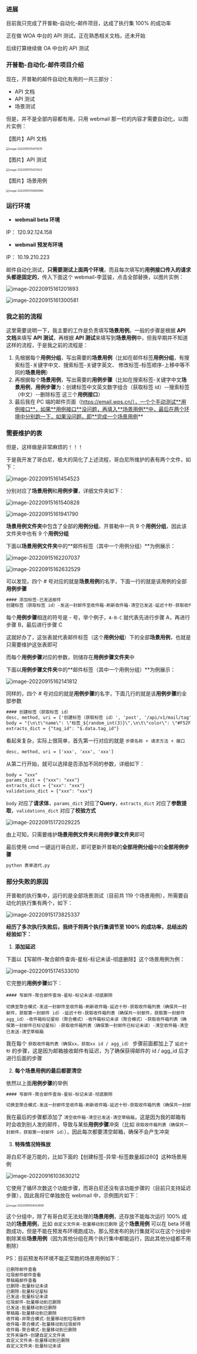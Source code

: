 ### 进展

目前我只完成了开普勒-自动化-邮件项目，达成了执行集 100% 的成功率

正在做 WOA 中台的 API 测试，正在熟悉相关文档，还未开始

后续打算继续做 OA 中台的 API 测试

### 开普勒-自动化-邮件项目介绍

现在，开普勒的邮件自动化有用的一共三部分：

- API 文档
- API 测试
- 场景测试

但是，并不是全部内容都有用，只用 webmail 那一栏的内容才需要自动化，以图片实例：

【图片】API 文档

<img src=".\assets\J1.png" alt="image-20220915154015515" style="zoom:50%;" />

【图片】API 测试

<img src=".\assets\J2.png" alt="image-20220915154131422" style="zoom:50%;" />

【图片】场景用例

<img src=".\assets\J3.png" alt="image-20220915154900965" style="zoom:50%;" />

### 运行环境

- **webmail beta 环境**

IP： 120.92.124.158

- **webmail 预发布环境**

IP： 10.19.210.223

邮件自动化测试，**只需要测试上面两个环境**，而且每次填写的**用例接口传入的请求头都是固定的**，传入下面这个 webmail-李蓝骏，点击全部替换，以图片实例：

![image-20220915161201893](.\assets\J4.png)

![image-20220915161300581](.\assets\J5.png)

### 我之前的流程

这里需要说明一下，我主要的工作是负责填写**场景用例**。一般的步骤是根据 **API 文档**来填写 **API 测试**，再根据 **API 测试**来填写到**场景用例**中，但我早期并不知道这样的流程，于是我之前的流程是：

1. 先根据每个**用例分组**，写出需要的**场景用例**（比如在邮件标签**用例分组**，有搜索标签-关键字中文、搜索标签-关键字英文、 修改标签-标签顺序-上移中等不同的**场景用例**）
2. 再根据每个**场景用例**，写出需要的**用例步骤**（比如在搜索标签-关键字中文**场景用例**，**用例步骤**为：创建标签中文英文数字组合（获取标签 id）--搜索标签（中文）--删除标签 这三个**用例接口**）
3. 最后我在 PC 端的邮件页面（https://email.wps.cn/），一个个手动测试**用例接口**，如果**用例接口**没问题，再填入**场景用例**中，最后在两个环境中分别跑一下，如果没问题，即**完成一个场景用例**

### 需要维护的表

但是，这样做是非常麻烦的！！！

于是我开发了哥白尼，极大的简化了上述流程，哥白尼所维护的表有两个文件，如下：

![image-20220915161454523](.\assets\J6.png)

分别对应了**场景用例**和**用例步骤**，详细文件夹如下：

![image-20220915161540828](.\assets\J7.png)

![image-20220915161941790](.\assets\J8.png)

**场景用例文件夹**中包含了全部的**用例分组**，开普勒中一共 9 个**用例分组**，因此该文件夹中也有 9 个**用例分组**

下面以**场景用例文件夹**中的**邮件标签（其中一个用例分组）**为例展示：

![image-20220915162207037](.\assets\J9.png)

![image-20220915162632529](.\assets\J10.png)

可以发现，四个 # 号对应的就是**场景用例**的名字，下面一行的就是该用例的全部**用例步骤**

```txt
#### 添加标签-已发送邮件
创建标签（获取标签 id）-发送一封邮件至收件箱-刷新收件箱-清空已发送-延迟十秒-获取收件箱列表（确保共一封邮件，获取第一封邮件 id）-收件箱邮件移动到已发送（移动第一封邮件）-获取已发送邮件列表（确保共一封邮件，获取第一封邮件 id）-延迟十秒-已发送邮件添加标签-获取已发送邮件列表（确保第一封邮件已添加标签）-删除标签-清空收件箱-清空已发送-清空草稿箱
```

每个**用例步骤**相连的符号是 - 号，举个例子，`A-B-C` 就代表先进行步骤 A，再进行步骤 B，最后进行步骤 C

这就好办了，这张表就代表邮件标签（这个**用例分组**）下的全部**场景用例**，也就是只需要维护这张表即可

而每个**用例步骤**对应的参数，则储存在**用例步骤文件夹**中

下面以**用例步骤文件夹**中的**邮件标签（其中一个用例分组）**为例展示：

![image-20220915162141812](.\assets\J11.png)

同样的，四个 # 号对应的就是**用例步骤**的名字，下面几行的就是该**用例步骤**的全部参数

```txt
#### 创建标签（获取标签 id）
desc, method, uri = ['创建标签（获取标签 id）', 'post', '/api/v1/mail/tag']
body = "{\n\t\"name\": \"标签_${random_int(3)}\",\n\t\"color\": \"#F52F59\",\n\t\"mail_id\": \"${mail_id}\"\n}"
extracts_dict = {"tag_id": "$.data.tag_id"}
```

看起来复杂，实际上很简单，首先第一行对应的就是 `步骤名称 + 请求方法 + 接口`

```txt
desc, method, uri = ['xxx', 'xxx', 'xxx']
```

从第二行开始，就可以选择是否添加不同的参数，详细如下：

```txt
body = "xxx"
params_dict = {"xxx": "xxx"}
extracts_dict = {"xxx": "xxx"}
validations_dict = {"xxx": "xxx"}
```

`body` 对应了**请求体**，`params_dict` 对应了**Query**，`extracts_dict` 对应了**参数提取**，`validations_dict` 对应了**校验方式**

![image-20220915172029225](.\assets\J12.png)

由上可知，只需要维护**场景用例文件夹**和**用例步骤文件夹**即可

最后使用 cmd 一键运行哥白尼，即可更新开普勒的**全部用例分组**中的**全部用例步骤**

```txt
python 表单迭代.py
```

### 部分失败的原因

开普勒的执行集中，运行的是全部场景测试（目前共 119 个场景用例），所需要自动化的执行集有两个，如下：

![image-20220915173825337](.\assets\J13.png)

**经历了多次执行失败后，我终于将两个执行集调节至 100% 的成功率，总结出的经验如下：**

1. **添加延迟**

下面以【写邮件-聚合邮件查询-星标-标记未读-彻底删除】这个场景用例为例：

<img src=".\assets\J14.png" alt="image-20220915174533010"  />

它完整的**用例步骤**如下：

```
#### 写邮件-聚合邮件查询-星标-标记未读-彻底删除

切换至聚合模式-发送一封邮件至收件箱-刷新收件箱-延迟十秒-获取收件箱列表（确保共一封邮件，获取第一封邮件 id）-延迟十秒-获取收件箱列表（确保共一封邮件，获取第一封邮件 agg_id）-收件箱标记星标（聚合模式）-收件箱标记未读（聚合模式）-获取收件箱列表（确保第一封邮件已标记星标）-获取收件箱列表（确保第一封邮件已标记未读）-清空收件箱-清空已发送-清空草稿箱
```

我在每个 `获取收件箱列表（确保xx，获取xx id / agg_id）` 步骤前面都加上了 `延迟十秒` 的步骤，这是因为邮箱接收邮件有延迟，为了确保获得邮件的 id / agg_id 后才进行后面的步骤

2. **每个场景用例的最后都要清空**

依然以上面**用例步骤**的举例

```txt
#### 写邮件-聚合邮件查询-星标-标记未读-彻底删除

切换至聚合模式-发送一封邮件至收件箱-刷新收件箱-延迟十秒-获取收件箱列表（确保共一封邮件，获取第一封邮件 id）-延迟十秒-获取收件箱列表（确保共一封邮件，获取第一封邮件 agg_id）-收件箱标记星标（聚合模式）-收件箱标记未读（聚合模式）-获取收件箱列表（确保第一封邮件已标记星标）-获取收件箱列表（确保第一封邮件已标记未读）-清空收件箱-清空已发送-清空草稿箱
```

我在最后的步骤都添加了 `清空收件箱-清空已发送-清空草稿箱`，这是因为我的邮箱有时会收到别人发的邮件，导致与某些**用例步骤**冲突（比如 `获取收件箱列表（确保共一封邮件，获取第一封邮件 id）`），因此每次都要清空邮箱，确保不会产生冲突

3. **特殊情况特殊放**

哥白尼不是万能的，比如下面的【创建标签-异常-标签数量超过60】这种场景用例

![image-20220916103630212](.\assets\J15.png)

它使用了循环次数这个功能步骤，而哥白尼还没有该功能步骤的（目前只支持延迟步骤），因此我将它单独放在 webmail 中，示例图片如下：

<img src=".\assets\J16.png" alt="image-20220916104043808" style="zoom:50%;" />

这个分组中，除了有哥白尼无法处理的**场景用例**，还存放不能每次运行 100% 成功的**场景用例**，比如 `自定义文件夹-批量移动到已删除` 这个**场景用例** 可以在 beta 环境跑成功，但是不能在预发布环境跑成功，那么预发布的执行集就可以在这个分组中剔除某些**场景用例**（因为其他分组在两个执行集中都能运行，因此其他分组都不用剔除）

PS：目前预发布环境不能正常跑的场景用例如下：

```txt
已删除邮件查看
垃圾邮件邮件查看
草稿箱邮件查看
已删除-批量标记未读
已删除-批量标记星标
已发送-批量标记未读
垃圾邮件-批量移动到已删除
已发送-批量移动到已删除
草稿箱-批量移动到已删除
收件箱-非聚合模式-批量移动到垃圾邮件
收件箱-聚合模式-批量移动到垃圾邮件
收件箱-聚合模式-批量移动到已删除
文件夹操作-创建自定义文件夹
自定义文件夹-批量移动到已删除
自定义文件夹-批量标记未读
```